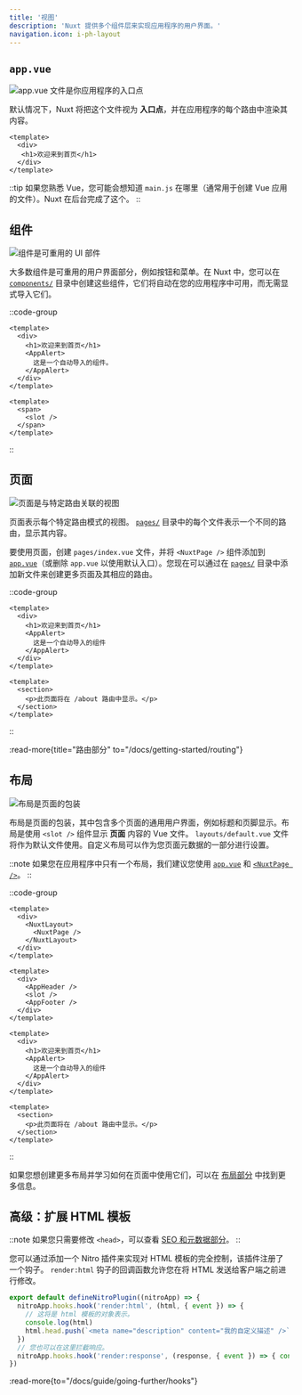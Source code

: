 ```yaml
---
title: '视图'
description: 'Nuxt 提供多个组件层来实现应用程序的用户界面。'
navigation.icon: i-ph-layout
---
```


## `app.vue`

![app.vue 文件是你应用程序的入口点](/assets/docs/getting-started/views/app.svg)

默认情况下，Nuxt 将把这个文件视为 **入口点**，并在应用程序的每个路由中渲染其内容。

```vue [app.vue]
<template>
  <div>
   <h1>欢迎来到首页</h1>
  </div>
</template>
```

::tip
如果您熟悉 Vue，您可能会想知道 `main.js` 在哪里（通常用于创建 Vue 应用的文件）。Nuxt 在后台完成了这个。
::

## 组件

![组件是可重用的 UI 部件](/assets/docs/getting-started/views/components.svg)

大多数组件是可重用的用户界面部分，例如按钮和菜单。在 Nuxt 中，您可以在 [`components/`](/docs/guide/directory-structure/components) 目录中创建这些组件，它们将自动在您的应用程序中可用，而无需显式导入它们。

::code-group

```vue [app.vue]
<template>
  <div>
    <h1>欢迎来到首页</h1>
    <AppAlert>
      这是一个自动导入的组件。
    </AppAlert>
  </div>
</template>
```

```vue [components/AppAlert.vue]
<template>
  <span>
    <slot />
  </span>
</template>
```

::

## 页面

![页面是与特定路由关联的视图](/assets/docs/getting-started/views/pages.svg)

页面表示每个特定路由模式的视图。 [`pages/`](/docs/guide/directory-structure/pages) 目录中的每个文件表示一个不同的路由，显示其内容。

要使用页面，创建 `pages/index.vue` 文件，并将 `<NuxtPage />` 组件添加到 [`app.vue`](/docs/guide/directory-structure/app)（或删除 `app.vue` 以使用默认入口）。您现在可以通过在 [`pages/`](/docs/guide/directory-structure/pages) 目录中添加新文件来创建更多页面及其相应的路由。

::code-group

```vue [pages/index.vue]
<template>
  <div>
    <h1>欢迎来到首页</h1>
    <AppAlert>
      这是一个自动导入的组件
    </AppAlert>
  </div>
</template>
```

```vue [pages/about.vue]
<template>
  <section>
    <p>此页面将在 /about 路由中显示。</p>
  </section>
</template>
```

::

:read-more{title="路由部分" to="/docs/getting-started/routing"}

## 布局

![布局是页面的包装](/assets/docs/getting-started/views/layouts.svg)

布局是页面的包装，其中包含多个页面的通用用户界面，例如标题和页脚显示。布局是使用 `<slot />` 组件显示 **页面** 内容的 Vue 文件。 `layouts/default.vue` 文件将作为默认文件使用。自定义布局可以作为您页面元数据的一部分进行设置。

::note
如果您在应用程序中只有一个布局，我们建议您使用 [`app.vue`](/docs/guide/directory-structure/app) 和 [`<NuxtPage />`](/docs/api/components/nuxt-page)。
::

::code-group

```vue [app.vue]
<template>
  <div>
    <NuxtLayout>
      <NuxtPage />
    </NuxtLayout>
  </div>
</template>
```

```vue [layouts/default.vue]
<template>
  <div>
    <AppHeader />
    <slot />
    <AppFooter />
  </div>
</template>
```

```vue [pages/index.vue]
<template>
  <div>
    <h1>欢迎来到首页</h1>
    <AppAlert>
      这是一个自动导入的组件
    </AppAlert>
  </div>
</template>
```

```vue [pages/about.vue]
<template>
  <section>
    <p>此页面将在 /about 路由中显示。</p>
  </section>
</template>
```

::

如果您想创建更多布局并学习如何在页面中使用它们，可以在 [布局部分](/docs/guide/directory-structure/layouts) 中找到更多信息。

## 高级：扩展 HTML 模板

::note
如果您只需要修改 `<head>`，可以查看 [SEO 和元数据部分](/docs/getting-started/seo-meta)。
::

您可以通过添加一个 Nitro 插件来实现对 HTML 模板的完全控制，该插件注册了一个钩子。
`render:html` 钩子的回调函数允许您在将 HTML 发送给客户端之前进行修改。

```ts twoslash [server/plugins/extend-html.ts]
export default defineNitroPlugin((nitroApp) => {
  nitroApp.hooks.hook('render:html', (html, { event }) => {
    // 这将是 html 模板的对象表示。
    console.log(html)
    html.head.push(`<meta name="description" content="我的自定义描述" />`)
  })
  // 您也可以在这里拦截响应。
  nitroApp.hooks.hook('render:response', (response, { event }) => { console.log(response) })
})
```

:read-more{to="/docs/guide/going-further/hooks"}
